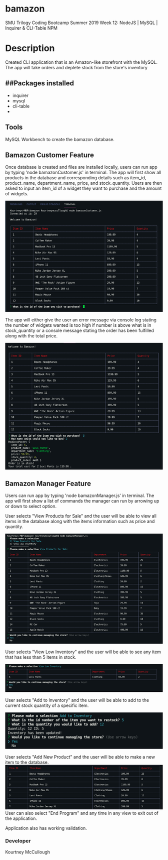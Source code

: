 # bamazon

SMU Trilogy Coding Bootcamp Summer 2019 Week 12: NodeJS | MySQL | Inquirer & CLI-Table NPM

# Description

Created CLI application that is an Amazon-like storefront with the MySQL. The app will take orders and deplete stock from the store's inventory

## ##Packages installed

- inquirer
- mysql
- cli-table
-

## Tools

MySQL Workbench to create the bamazon database.

## Bamazon Customer Feature

Once database is created and files are installed locally, users can run app by typing 'node bamazonCustomer.js' in terminal. The app will first show all products in the database and corresponding details such as item_id, product_name, department_name, price, and stock_quantity. Users are then asked to input an item_id of a widget they want to purchase and the amount of widgets.

![GitHub Logo](/Screenshots/CustomerPrompt.png)

The app will either give the user an error message via console log stating the number of widgets wanted is too high if number is above what is in stock_quantity or a console message stating the order has been fulfilled along with the total price.

![GitHub Logo](/Screenshots/CustomerPurchase.png)

## Bamazon Manager Feature

Users can run app by typing 'node bamazonManager.js' in terminal. The app will first show a list of commands the manager can run by arrowing up or down to select option.

User selects "View Products for Sale" and the user will be able to view all items in the database along with the items information such as price and quantity.

![GitHub Logo](/Screenshots/ManagerInventory.png)

User selects "View Low Inventory" and the user will be able to see any item that has less than 5 items in stock.

![GitHub Logo](/Screenshots/ManagerLowInventory.png)

User selects "Add to Inventory" and the user will be able to add to the current stock quantity of a specific item.

![GitHub Logo](/Screenshots/ManagerAddInventory.png)

User selects "Add New Product" and the user will be able to make a new item to the database.
![GitHub Logo](/Screenshots/ManagerAdd2.png)
User can also select "End Program" and any time in any view to exit out of the application.

Application also has working validation.

### Developer

Kourtney McCullough
